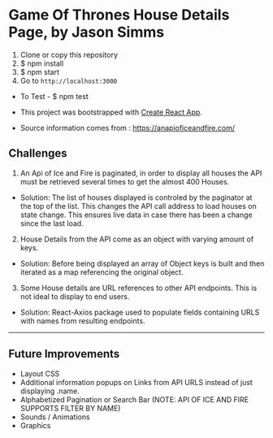 # Game Of Thrones House Details Page, by Jason Simms

1. Clone or copy this repository
2. $ npm install
3. $ npm start
4. Go to `http://localhost:3000`

- To Test -  $ npm test

-   This project was bootstrapped with [Create React App](https://github.com/facebook/create-react-app).
-   Source information comes from : https://anapioficeandfire.com/

## Challenges
1.  An Api of Ice and Fire is paginated, in order to display all houses the API must be retrieved several times to get the almost 400 Houses.  

- Solution: The list of houses displayed is controled by the paginator at the top of the list.  This changes the API call address to load houses on state change.  This ensures live data in case there has been a change since the last load.

2.  House Details from the API come as an object with varying amount of keys.

- Solution: Before being displayed an array of Object keys is built and then iterated as a map referencing the original object.


3.  Some House details are URL references to other API endpoints. This is not ideal to display to end users.

- Solution: React-Axios package used to populate fields containing URLS with names from resulting endpoints.


****

## Future Improvements

- Layout CSS
- Additional information popups on Links from API URLS instead of just displaying .name.
- Alphabetized Pagination or Search Bar (NOTE: API OF ICE AND FIRE SUPPORTS FILTER BY NAME)
- Sounds / Animations
- Graphics